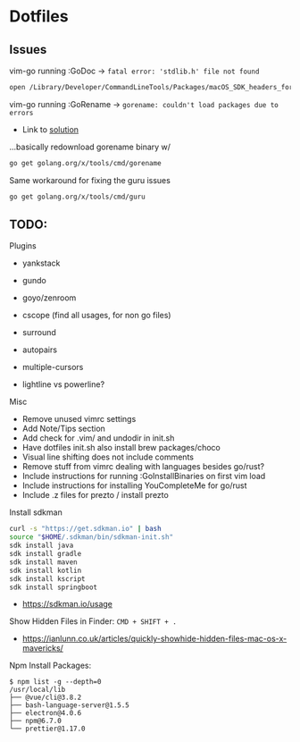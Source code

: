 # Dotfiles

## Issues

vim-go running :GoDoc -> `fatal error: 'stdlib.h' file not found`

```bash
open /Library/Developer/CommandLineTools/Packages/macOS_SDK_headers_for_macOS_10.14.pkg
```

vim-go running :GoRename -> `gorename: couldn't load packages due to errors`

- Link to [solution](https://github.com/redefiance/atom-go-rename/issues/5)

...basically redownload gorename binary w/ 

```bash
go get golang.org/x/tools/cmd/gorename
```

Same workaround for fixing the guru issues

```bash
go get golang.org/x/tools/cmd/guru
```

## TODO:

Plugins

- yankstack
- gundo
- goyo/zenroom

- cscope (find all usages, for non go files)
- surround
- autopairs
- multiple-cursors
- lightline vs powerline?

Misc

- Remove unused vimrc settings
- Add Note/Tips section
- Add check for .vim/ and undodir in init.sh
- Have dotfiles init.sh also install brew packages/choco
- Visual line shifting does not include comments
- Remove stuff from vimrc dealing with languages besides go/rust?
- Include instructions for running :GoInstallBinaries on first vim load
- Include instructions for installing YouCompleteMe for go/rust
- Include .z files for prezto / install prezto

Install sdkman

```bash
curl -s "https://get.sdkman.io" | bash
source "$HOME/.sdkman/bin/sdkman-init.sh"
sdk install java
sdk install gradle
sdk install maven
sdk install kotlin
sdk install kscript
sdk install springboot
```

- https://sdkman.io/usage


Show Hidden Files in Finder: `CMD + SHIFT + .`

- https://ianlunn.co.uk/articles/quickly-showhide-hidden-files-mac-os-x-mavericks/

Npm Install Packages:

```
$ npm list -g --depth=0
/usr/local/lib
├── @vue/cli@3.8.2
├── bash-language-server@1.5.5
├── electron@4.0.6
├── npm@6.7.0
└── prettier@1.17.0
```

